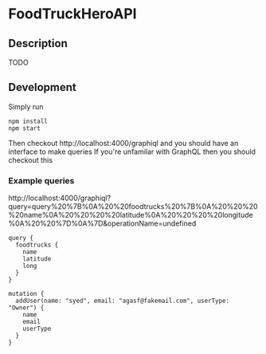 # FoodTruckHeroAPI

## Description
TODO

## Development

Simply run
```
npm install
npm start
```

Then checkout http://localhost:4000/graphiql
and you should have an interface to make queries
If you're unfamilar with GraphQL then you should checkout this

### Example queries
http://localhost:4000/graphiql?query=query%20%7B%0A%20%20foodtrucks%20%7B%0A%20%20%20%20name%0A%20%20%20%20latitude%0A%20%20%20%20longitude%0A%20%20%7D%0A%7D&operationName=undefined
```
query {
  foodtrucks {
    name
    latitude
    long
  }
}
```

```
mutation {
  addUser(name: "syed", email: "agasf@fakemail.com", userType: "Owner") {
    name
    email
    userType
  }
}
```
